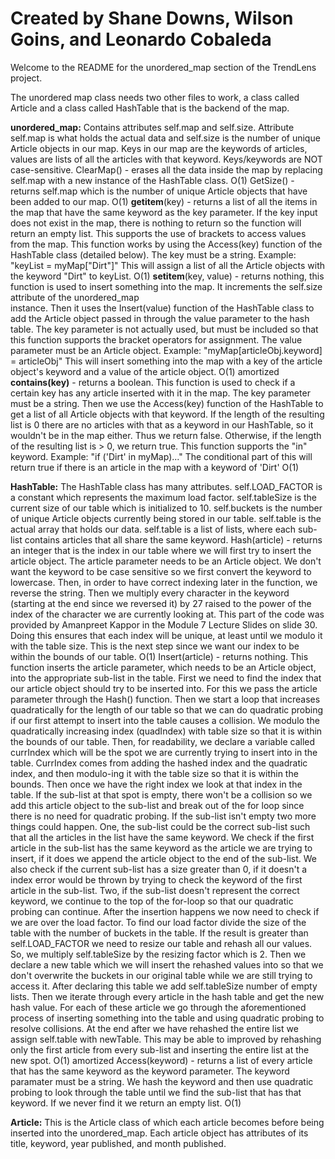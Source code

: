 # Created by Shane Downs, Wilson Goins, and Leonardo Cobaleda

Welcome to the README for the unordered_map section of the TrendLens project.

The unordered map class needs two other files to work, a class called Article and a class called HashTable that is the backend of the map.

**unordered_map:**
  Contains attributes self.map and self.size. Attribute self.map is what holds the actual data and self.size is the number of unique Article objects in our map.
  Keys in our map are the keywords of articles, values are lists of all the articles with that keyword. Keys/keywords are NOT case-sensitive.
  ClearMap() - erases all the data inside the map by replacing self.map with a new instance of the HashTable class.
    O(1)
  GetSize() - returns self.map which is the number of unique Article objects that have been added to our map.
    O(1)
  __getitem__(key) - returns a list of all the items in the map that have the same keyword as the key parameter. If the key input does not exist in the map, there      is nothing to return so the function will return an empty list. This supports the use of brackets to access values from the map. This function works by using       the Access(key) function of the HashTable class (detailed below). The key must be a string.
    Example: "keyList = myMap["Dirt"]" This will assign a list of all the Article objects with the keyword "Dirt" to keyList.
    O(1) 
  __setitem__(key, value) - returns nothing, this function is used to insert something into the map. It increments the self.size attribute of the unordered_map     
    instance. Then it uses the Insert(value) function of the HashTable class to add the Article object passed in through the value parameter to the hash table. The     key parameter is not actually used, but must be included so that this function supports the bracket operators for assignment. The value parameter must be an        Article object.
    Example: "myMap[articleObj.keyword] = articleObj" This will insert something into the map with a key of the article object's keyword and a value of the article     object. 
    O(1) amortized
  __contains(key)__ - returns a boolean. This function is used to check if a certain key has any article inserted with it in the map. The key parameter must be a       string. Then we use the Access(key) function of the HashTable to get a list of all Article objects with that keyword. If the length of the resulting list is        0 there are no articles with that as a keyword in our HashTable, so it wouldn't be in the map either. Thus we return false. Otherwise, if the length of the         resulting list is > 0, we return true. This function supports the "in" keyword.
    Example: "if ('Dirt' in myMap)..." The conditional part of this will return true if there is an article in the map with a keyword of 'Dirt'
    O(1)

**HashTable:**
  The HashTable class has many attributes. self.LOAD_FACTOR is a constant which represents the maximum load factor. self.tableSize is the current size of our table   which is initialized to 10. self.buckets is the number of unique Article objects currently being stored in our table. self.table is the actual array that holds     our data. self.table is a list of lists, where each sub-list contains articles that all share the same keyword.
  Hash(article) - returns an integer that is the index in our table where we will first try to insert the article object. The article parameter needs to be an 
    Article object. We don't want the keyword to be case sensitive so we first convert the keyword to lowercase. Then, in order to have correct indexing later in
    the function, we reverse the string. Then we multiply every character in the keyword (starting at the end since we reversed it) by 27 raised to the power of the
    index of the character we are currently looking at. This part of the code was provided by Amanpreet Kappor in the Module 7 Lecture Slides on slide 30. Doing 
    this ensures that each index will be unique, at least until we modulo it with the table size. This is the next step since we want our index to be within the 
    bounds of our table.
    O(1)
  Insert(article) - returns nothing. This function inserts the article parameter, which needs to be an Article object, into the appropriate sub-list in the table.
    First we need to find the index that our article object should try to be inserted into. For this we pass the article parameter through the Hash() function. Then
    we start a loop that increases quadratically for the length of our table so that we can do quadratic probing if our first attempt to insert into the table          causes a collision. We modulo the quadratically increasing index (quadIndex) with table size so that it is within the bounds of our table. Then, for
    readability, we declare a variable called currIndex which will be the spot we are currently trying to insert into in the table. CurrIndex comes from adding the 
    hashed index and the quadratic index, and then modulo-ing it with the table size so that it is within the bounds. Then once we have the right index we look at
    that index in the table. If the sub-list at that spot is empty, there won't be a collision so we add this article object to the sub-list and break out of the 
    for loop since there is no need for quadratic probing. If the sub-list isn't empty two more things could happen. One, the sub-list could be the correct 
    sub-list such that all the articles in the list have the same keyword. We check if the first article in the sub-list has the same keyword as the article we are
    trying to insert, if it does we append the article object to the end of the sub-list. We also check if the current sub-list has a size greater than 0, if it 
    doesn't a index error would be thrown by trying to check the keyword of the first article in the sub-list. Two, if the sub-list doesn't represent the correct
    keyword, we continue to the top of the for-loop so that our quadratic probing can continue. After the insertion happens we now need to check if we are over the 
    load factor. To find our load factor divide the size of the table with the number of buckets in the table. If the result is greater than self.LOAD_FACTOR we 
    need to resize our table and rehash all our values. So, we multiply self.tableSize by the resizing factor which is 2. Then we declare a new table which we will 
    insert the rehashed values into so that we don't overwrite the buckets in our original table while we are still trying to access it. After declaring this table
    we add self.tableSize number of empty lists. Then we iterate through every article in the hash table and get the new hash value. For each of these article we 
    go through the aforementioned process of inserting something into the table and using quadratic probing to resolve collisions. At the end after we have rehashed
    the entire list we assign self.table with newTable. This may be able to improved by rehashing only the first article from every sub-list and inserting the 
    entire list at the new spot.
    O(1) amortized
  Access(keyword) - returns a list of every article that has the same keyword as the keyword parameter. The keyword paramater must be a string. We hash the keyword
    and then use quadratic probing to look through the table until we find the sub-list that has that keyword. If we never find it we return an empty list.
    O(1)

  **Article:**
  This is the Article class of which each article becomes before being inserted into the unordered_map. Each article object has attributes of its title, keyword, 
  year published, and month published.


    
